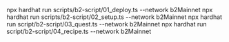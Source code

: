 npx hardhat run scripts/b2-script/01_deploy.ts --network b2Mainnet
npx hardhat run scripts/b2-script/02_setup.ts --network b2Mainnet
npx hardhat run script/b2-script/03_quest.ts --network b2Mainnet
npx hardhat run script/b2-script/04_recipe.ts --network b2Mainnet
